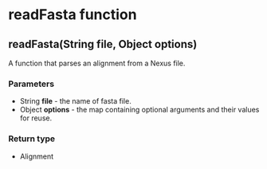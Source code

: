 readFasta function
==================
readFasta(String **file**, Object **options**)
----------------------------------------------

A function that parses an alignment from a Nexus file.

### Parameters

- String **file** - the name of fasta file.
- Object **options** - the map containing optional arguments and their values for reuse.

### Return type

- Alignment



